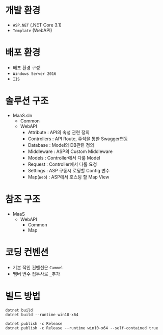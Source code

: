 # 개발 환경
 - `ASP.NET` (.NET Core 3.1)
 - `Template` (WebAPI)

# 배포 환경
 - 배포 환경 구성
 - `Windows Server 2016`
 - `IIS`

# 솔루션 구조
- MaaS.sln
    + Common
    + WebAPI
        * Attribute : API의 속성 관련 정의
        * Controllers : API Route, 주석을 통한 Swagger연동
        * Database : Model의 DB관련 정의
        * Middleware : ASP의 Custom Middleware
        * Models : Controller에서 다룰 Model
        * Request : Controller에서 다룰 요청
        * Settings : ASP 구동시 로딩할 Config 변수
        * Map(`Web`) : ASP에서 호스팅 할 Map View

# 참조 구조
* MaaS
    + WebAPI
        - Common
        - Map

# 코딩 컨벤션
- 기본 적인 컨벤션은 `Cammel`
- 멤버 변수 접두사로 `_`추가

# 빌드 방법
```
dotnet build
dotnet build --runtime win10-x64
```
```
dotnet publish -c Release
dotnet publish -c Release --runtime win10-x64 --self-contained true
```
